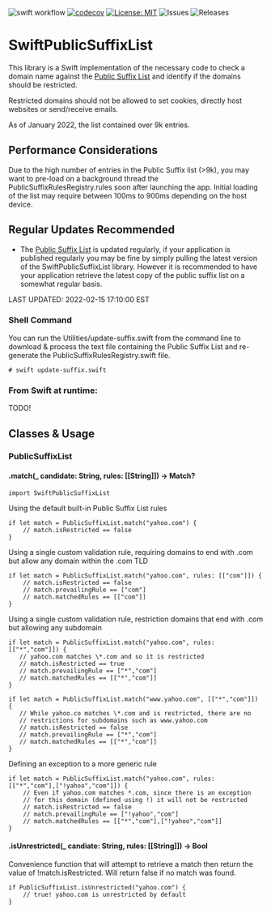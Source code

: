 ![swift workflow](https://github.com/ekscrypto/SwiftPublicSuffixList/actions/workflows/swift.yml/badge.svg) [![codecov](https://codecov.io/gh/ekscrypto/SwiftPublicSuffixList/branch/main/graph/badge.svg?token=W9KO1BG8S0)](https://codecov.io/gh/ekscrypto/SwiftPublicSuffixList) [![License: MIT](https://img.shields.io/badge/License-MIT-yellow.svg)](https://opensource.org/licenses/MIT) ![Issues](https://img.shields.io/github/issues/ekscrypto/SwiftPublicSuffixList) ![Releases](https://img.shields.io/github/v/release/ekscrypto/SwiftPublicSuffixList)

# SwiftPublicSuffixList

This library is a Swift implementation of the necessary code to check a domain name against the [Public Suffix List](https://publicsuffix.org) and identify if the domains should be restricted.

Restricted domains should not be allowed to set cookies, directly host websites or send/receive emails.

As of January 2022, the list contained over 9k entries.

## Performance Considerations
Due to the high number of entries in the Public Suffix list (>9k), you may want to pre-load on a background thread the
PublicSuffixRulesRegistry.rules soon after launching the app.  Initial loading of the list may require between 100ms to 900ms depending on the host device.

## Regular Updates Recommended
* The [Public Suffix List](https://publicsuffix.org) is updated regularly, if your application is published regularly you may be fine by simply pulling the latest version of the SwiftPublicSuffixList library.  However it is recommended to have
your application retrieve the latest copy of the public suffix list on a somewhat regular basis.

LAST UPDATED: 2022-02-15 17:10:00 EST

### Shell Command
You can run the Utilities/update-suffix.swift from the command line to download & process the text file containing the Public Suffix List and re-generate the PublicSuffixRulesRegistry.swift file.

    # swift update-suffix.swift

### From Swift at runtime:
TODO!

## Classes & Usage

### PublicSuffixList

#### .match(_ candidate: String, rules: [[String]]) -> Match?

    import SwiftPublicSuffixList
    
Using the default built-in Public Suffix List rules

    if let match = PublicSuffixList.match("yahoo.com") {
        // match.isRestricted == false
    }

Using a single custom validation rule, requiring domains to
end with .com but allow any domain within the .com TLD

    if let match = PublicSuffixList.match("yahoo.com", rules: [["com"]]) {
        // match.isRestricted == false
        // match.prevailingRule == ["com"]
        // match.matchedRules == [["com"]]
    }

Using a single custom validation rule, restriction domains that
end with .com but allowing any subdomain    

    if let match = PublicSuffixList.match("yahoo.com", rules: [["*","com"]]) {
       // yahoo.com matches \*.com and so it is restricted
       // match.isRestricted == true
       // match.prevailingRule == ["*","com"]
       // match.matchedRules == [["*","com"]]
    }

    if let match = PublicSuffixList.match("www.yahoo.com", [["*","com"]]) {
       // While yahoo.co matches \*.com and is restricted, there are no
       // restrictions for subdomains such as www.yahoo.com
       // match.isRestricted == false
       // match.prevailingRule == ["*","com"]
       // match.matchedRules == [["*","com"]]
    }

Defining an exception to a more generic rule

    if let match = PublicSuffixList.match("yahoo.com", rules: [["*","com"],["!yahoo","com"]]) {
        // Even if yahoo.com matches *.com, since there is an exception
        // for this domain (defined using !) it will not be restricted
        // match.isRestricted == false
        // match.prevailingRule == ["!yahoo","com"]
        // match.matchedRules == [["*","com"],["!yahoo","com"]]
    }

#### .isUnrestricted(_ candiate: String, rules: [[String]]) -> Bool

Convenience function that will attempt to retrieve a match then return the value of !match.isRestricted.  Will return false if no match was found.

    if PublicSuffixList.isUnrestricted("yahoo.com") {
        // true! yahoo.com is unrestricted by default
    }

